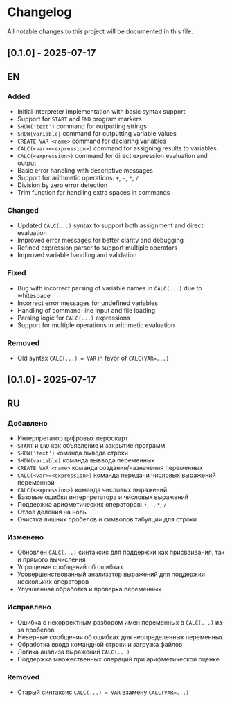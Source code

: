 # Changelog

All notable changes to this project will be documented in this file.

## [0.1.0] - 2025-07-17
## EN
### Added
- Initial interpreter implementation with basic syntax support
- Support for `START` and `END` program markers
- `SHOW('text')` command for outputting strings
- `SHOW(variable)` command for outputting variable values
- `CREATE VAR <name>` command for declaring variables
- `CALC(<var>=<expression>)` command for assigning results to variables
- `CALC(<expression>)` command for direct expression evaluation and output
- Basic error handling with descriptive messages
- Support for arithmetic operations: `+`, `-`, `*`, `/`
- Division by zero error detection
- Trim function for handling extra spaces in commands

### Changed
- Updated `CALC(...)` syntax to support both assignment and direct evaluation
- Improved error messages for better clarity and debugging
- Refined expression parser to support multiple operators
- Improved variable handling and validation

### Fixed
- Bug with incorrect parsing of variable names in `CALC(...)` due to whitespace
- Incorrect error messages for undefined variables
- Handling of command-line input and file loading
- Parsing logic for `CALC(...)` expressions
- Support for multiple operations in arithmetic evaluation

### Removed
- Old syntax `CALC(...) = VAR` in favor of `CALC(VAR=...)`

## [0.1.0] - 2025-07-17
## RU
### Добавлено
- Интерпретатор цифровых перфокарт
- `START` и `END` как объявление и закрытие программ
- `SHOW('text')` команда вывода строки
- `SHOW(variable)` команда выввода переменных
- `CREATE VAR <name>` команда создания/назначения переменных
- `CALC(<var>=<expression>)` команда передачи числовых выражений переменной
- `CALC(<expression>)` команда числовых выражений
- Базовые ошибки интерпретатора и числовых выражений
- Поддержка арифметических операторов: `+`, `-`, `*`, `/`
- Отлов деления на ноль
- Очистка лишних пробелов и символов табулции для строки

### Изменено
- Обновлен `CALC(...)` синтаксис для поддержки как присваивания, так и прямого вычисления
- Упрощение сообщений об ошибках
- Усовершенствованный анализатор выражений для поддержки нескольких операторов
- Улучшенная обработка и проверка переменных

### Исправлено
- Ошибка с некорректным разбором имен переменных в `CALC(...)` из-за пробелов
- Неверные сообщения об ошибках для неопределенных переменных
- Обработка ввода командной строки и загрузка файлов
- Логика анализа выражений `CALC(...)`
- Поддержка множественных операций при арифметической оценке

### Removed
- Старый синтаксис `CALC(...) = VAR` взамену `CALC(VAR=...)`